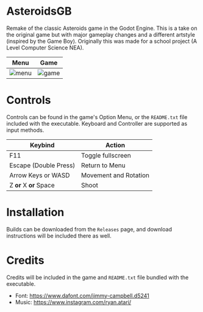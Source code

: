 # AsteroidsGB
Remake of the classic Asteroids game in the Godot Engine. This is a take on the original game but with major gameplay changes and a different artstyle (inspired by the Game Boy). Originally this was made for a school project (A Level Computer Science NEA). <br/>

| Menu                   | Game                   |
| ---------------------- | ---------------------- |
| ![menu](https://github.com/user-attachments/assets/d90f6d19-c90f-4174-9a7b-02e8c3a40995) | ![game](https://github.com/user-attachments/assets/905ae027-0463-4b20-b08f-5fe705fa5e3a) |

# Controls
Controls can be found in the game's Option Menu, or the `README.txt` file included with the executable. Keyboard and Controller are supported as input methods. <br/>

| Keybind                 | Action                  |
| ----------------------- | ----------------------- |
| F11                     | Toggle fullscreen       |
| Escape (Double Press)   | Return to Menu          |
| Arrow Keys or WASD      | Movement and Rotation   |
| Z **or** X **or** Space | Shoot                   |

# Installation
Builds can be downloaded from the `Releases` page, and download instructions will be included there as well.

# Credits
Credits will be included in the game and `README.txt` file bundled with the executable.
- Font: https://www.dafont.com/jimmy-campbell.d5241
- Music: https://www.instagram.com/ryan.atari/
